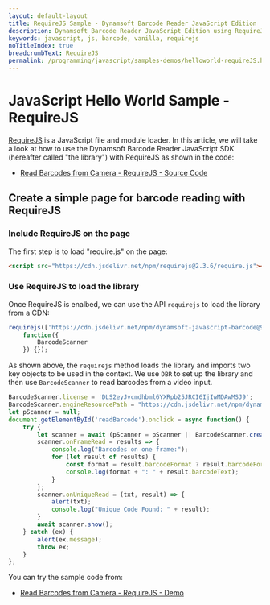 ```yaml
---
layout: default-layout
title: RequireJS Sample - Dynamsoft Barcode Reader JavaScript Edition
description: Dynamsoft Barcode Reader JavaScript Edition using RequireJS
keywords: javascript, js, barcode, vanilla, requirejs
noTitleIndex: true
breadcrumbText: RequireJS
permalink: /programming/javascript/samples-demos/helloworld-requireJS.html
---
```


# JavaScript Hello World Sample - RequireJS

[RequireJS](https://requirejs.org/) is a JavaScript file and module loader. In this article, we will take a look at how to use the Dynamsoft Barcode Reader JavaScript SDK (hereafter called "the library") with RequireJS as shown in the code:

* <a target = "_blank" href="https://github.com/Dynamsoft/barcode-reader-javascript-samples/blob/main/1.hello-world/11.read-video-requirejs.html">Read Barcodes from Camera - RequireJS - Source Code</a>

## Create a simple page for barcode reading with RequireJS

### Include RequireJS on the page

The first step is to load "require.js" on the page:

```html
<script src="https://cdn.jsdelivr.net/npm/requirejs@2.3.6/require.js"></script>
```

### Use RequireJS to load the library

Once RequireJS is enalbed, we can use the API `requirejs` to load the library from a CDN:

```javascript
requirejs(['https://cdn.jsdelivr.net/npm/dynamsoft-javascript-barcode@9.3.1/dist/dbr.js'],
    function({
        BarcodeScanner
    }) {});
```

As shown above, the `requirejs` method loads the library and imports two key objects to be used in the context. We use `DBR` to set up the library and then use `BarcodeScanner` to read barcodes from a video input.

```javascript
BarcodeScanner.license = 'DLS2eyJvcmdhbml6YXRpb25JRCI6IjIwMDAwMSJ9';
BarcodeScanner.engineResourcePath = "https://cdn.jsdelivr.net/npm/dynamsoft-javascript-barcode@9.3.1/dist/";
let pScanner = null;
document.getElementById('readBarcode').onclick = async function() {
    try {
        let scanner = await (pScanner = pScanner || BarcodeScanner.createInstance());
        scanner.onFrameRead = results => {
            console.log("Barcodes on one frame:");
            for (let result of results) {
                const format = result.barcodeFormat ? result.barcodeFormatString : result.barcodeFormatString_2;
                console.log(format + ": " + result.barcodeText);
            }
        };
        scanner.onUniqueRead = (txt, result) => {
            alert(txt);
            console.log("Unique Code Found: " + result);
        }
        await scanner.show();
    } catch (ex) {
        alert(ex.message);
        throw ex;
    }
};
```

You can try the sample code from:

* <a target = "_blank" href="https://demo.dynamsoft.com/samples/dbr/js/1.hello-world/11.read-video-requirejs.html">Read Barcodes from Camera - RequireJS - Demo</a>
